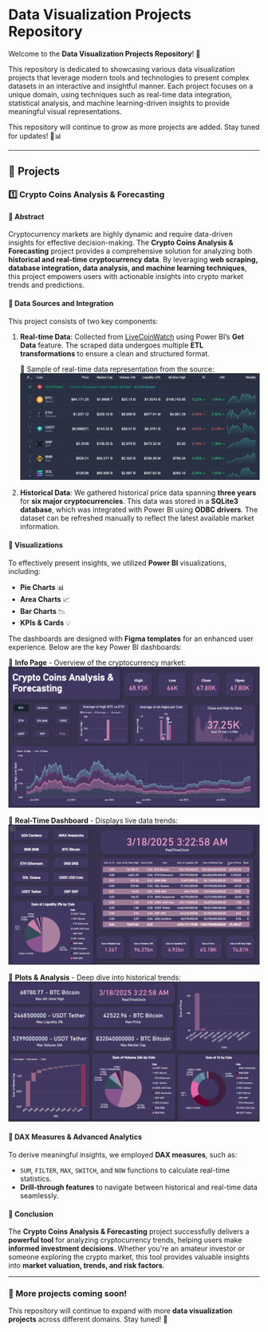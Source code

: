 # Data Visualization Projects Repository

Welcome to the **Data Visualization Projects Repository**! 🚀

This repository is dedicated to showcasing various data visualization projects that leverage modern tools and technologies to present complex datasets in an interactive and insightful manner. Each project focuses on a unique domain, using techniques such as real-time data integration, statistical analysis, and machine learning-driven insights to provide meaningful visual representations.

This repository will continue to grow as more projects are added. Stay tuned for updates! 🎨📊

---

## 📌 Projects

### 1️⃣ Crypto Coins Analysis & Forecasting

#### 🔹 Abstract

Cryptocurrency markets are highly dynamic and require data-driven insights for effective decision-making. The **Crypto Coins Analysis & Forecasting** project provides a comprehensive solution for analyzing both **historical and real-time cryptocurrency data**. By leveraging **web scraping, database integration, data analysis, and machine learning techniques**, this project empowers users with actionable insights into crypto market trends and predictions.

#### 🔹 Data Sources and Integration

This project consists of two key components:

1. **Real-time Data**: Collected from [LiveCoinWatch](https://www.livecoinwatch.com/) using Power BI’s **Get Data** feature. The scraped data undergoes multiple **ETL transformations** to ensure a clean and structured format.

   🔹 Sample of real-time data representation from the source:
   ![Real-Time Data](coin-canvas/materials/images/realtime-data.png)

2. **Historical Data**: We gathered historical price data spanning **three years** for **six major cryptocurrencies**. This data was stored in a **SQLite3 database**, which was integrated with Power BI using **ODBC drivers**. The dataset can be refreshed manually to reflect the latest available market information.

#### 🔹 Visualizations

To effectively present insights, we utilized **Power BI** visualizations, including:

- **Pie Charts** 📊
- **Area Charts** 📈
- **Bar Charts** 📉
- **KPIs & Cards** 💡

The dashboards are designed with **Figma templates** for an enhanced user experience. Below are the key Power BI dashboards:

🔹 **Info Page** - Overview of the cryptocurrency market:
![Info Page](coin-canvas/materials/images/info-page.png)

🔹 **Real-Time Dashboard** - Displays live data trends:
![Real-Time Dashboard](coin-canvas/materials/images/real-time.png)

🔹 **Plots & Analysis** - Deep dive into historical trends:
![Plots & Analysis](coin-canvas/materials/images/plots.png)

#### 🔹 DAX Measures & Advanced Analytics

To derive meaningful insights, we employed **DAX measures**, such as:

- `SUM`, `FILTER`, `MAX`, `SWITCH`, and `NOW` functions to calculate real-time statistics.
- **Drill-through features** to navigate between historical and real-time data seamlessly.

#### 🔹 Conclusion

The **Crypto Coins Analysis & Forecasting** project successfully delivers a **powerful tool** for analyzing cryptocurrency trends, helping users make **informed investment decisions**. Whether you're an amateur investor or someone exploring the crypto market, this tool provides valuable insights into **market valuation, trends, and risk factors**.

---

### 📌 More projects coming soon!

This repository will continue to expand with more **data visualization projects** across different domains. Stay tuned! 🚀
